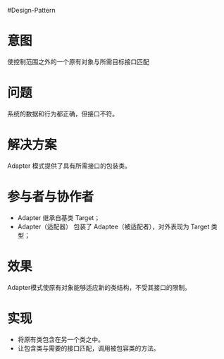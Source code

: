 #Design-Pattern 

# 意图
使控制范围之外的一个原有对象与所需目标接口匹配

# 问题
系统的数据和行为都正确，但接口不符。

# 解决方案
Adapter 模式提供了具有所需接口的包装类。

# 参与者与协作者
- Adapter 继承自基类 Target；
- Adapter（适配器） 包装了 Adaptee（被适配者），对外表现为 Target 类型；

# 效果
Adapter模式使原有对象能够适应新的类结构，不受其接口的限制。

# 实现
- 将原有类包含在另一个类之中。
- 让包含类与需要的接口匹配，调用被包容类的方法。